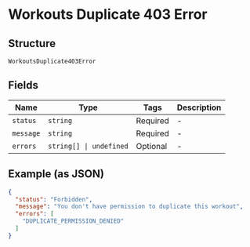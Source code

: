 
# Workouts Duplicate 403 Error

## Structure

`WorkoutsDuplicate403Error`

## Fields

| Name | Type | Tags | Description |
|  --- | --- | --- | --- |
| `status` | `string` | Required | - |
| `message` | `string` | Required | - |
| `errors` | `string[] \| undefined` | Optional | - |

## Example (as JSON)

```json
{
  "status": "Forbidden",
  "message": "You don't have permission to duplicate this workout",
  "errors": [
    "DUPLICATE_PERMISSION_DENIED"
  ]
}
```

